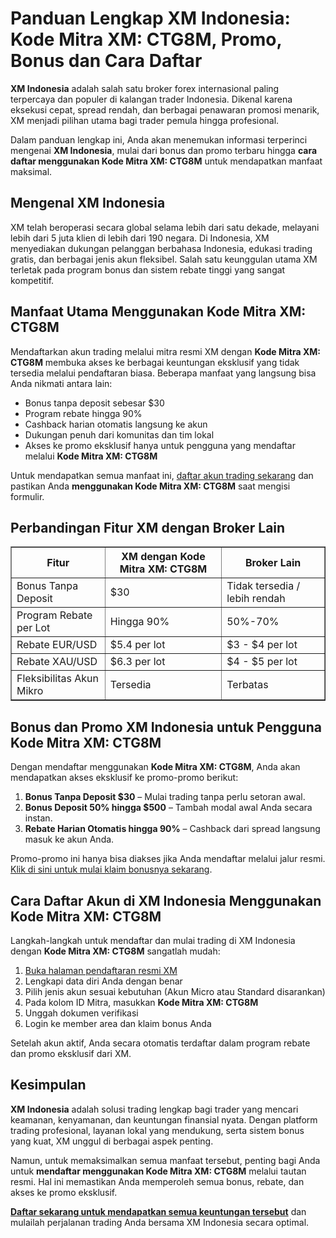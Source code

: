 <h1>Panduan Lengkap XM Indonesia: Kode Mitra XM: CTG8M, Promo, Bonus dan Cara Daftar</h1>
<p><strong>XM Indonesia</strong> adalah salah satu broker forex internasional paling terpercaya dan populer di kalangan trader Indonesia. Dikenal karena eksekusi cepat, spread rendah, dan berbagai penawaran promosi menarik, XM menjadi pilihan utama bagi trader pemula hingga profesional.</p>
<p>Dalam panduan lengkap ini, Anda akan menemukan informasi terperinci mengenai <strong>XM Indonesia</strong>, mulai dari bonus dan promo terbaru hingga <strong>cara daftar menggunakan Kode Mitra XM: CTG8M</strong> untuk mendapatkan manfaat maksimal.</p>
<h2>Mengenal XM Indonesia</h2>
<p>XM telah beroperasi secara global selama lebih dari satu dekade, melayani lebih dari 5 juta klien di lebih dari 190 negara. Di Indonesia, XM menyediakan dukungan pelanggan berbahasa Indonesia, edukasi trading gratis, dan berbagai jenis akun fleksibel. Salah satu keunggulan utama XM terletak pada program bonus dan sistem rebate tinggi yang sangat kompetitif.</p>
<h2>Manfaat Utama Menggunakan Kode Mitra XM: CTG8M</h2>
<p>Mendaftarkan akun trading melalui mitra resmi XM dengan <strong>Kode Mitra XM: CTG8M</strong> membuka akses ke berbagai keuntungan eksklusif yang tidak tersedia melalui pendaftaran biasa. Beberapa manfaat yang langsung bisa Anda nikmati antara lain:</p>
<ul>
<li>Bonus tanpa deposit sebesar $30</li>
<li>Program rebate hingga 90%</li>
<li>Cashback harian otomatis langsung ke akun</li>
<li>Dukungan penuh dari komunitas dan tim lokal</li>
<li>Akses ke promo eksklusif hanya untuk pengguna yang mendaftar melalui <strong>Kode Mitra XM: CTG8M</strong></li>
</ul>
<p>Untuk mendapatkan semua manfaat ini, <a href="https://affs.click/DxX1G" target="_blank">daftar akun trading sekarang</a> dan pastikan Anda <strong>menggunakan Kode Mitra XM: CTG8M</strong> saat mengisi formulir.</p>
<h2>Perbandingan Fitur XM dengan Broker Lain</h2>
<table border="1" cellpadding="8" cellspacing="0">
<thead>
<tr>
<th>Fitur</th>
<th>XM dengan Kode Mitra XM: CTG8M</th>
<th>Broker Lain</th>
</tr>
</thead>
<tbody>
<tr>
<td>Bonus Tanpa Deposit</td>
<td>$30</td>
<td>Tidak tersedia / lebih rendah</td>
</tr>
<tr>
<td>Program Rebate per Lot</td>
<td>Hingga 90%</td>
<td>50%-70%</td>
</tr>
<tr>
<td>Rebate EUR/USD</td>
<td>$5.4 per lot</td>
<td>$3 - $4 per lot</td>
</tr>
<tr>
<td>Rebate XAU/USD</td>
<td>$6.3 per lot</td>
<td>$4 - $5 per lot</td>
</tr>
<tr>
<td>Fleksibilitas Akun Mikro</td>
<td>Tersedia</td>
<td>Terbatas</td>
</tr>
</tbody>
</table>
<h2>Bonus dan Promo XM Indonesia untuk Pengguna Kode Mitra XM: CTG8M</h2>
<p>Dengan mendaftar menggunakan <strong>Kode Mitra XM: CTG8M</strong>, Anda akan mendapatkan akses eksklusif ke promo-promo berikut:</p>
<ol>
<li><strong>Bonus Tanpa Deposit $30</strong> – Mulai trading tanpa perlu setoran awal.</li>
<li><strong>Bonus Deposit 50% hingga $500</strong> – Tambah modal awal Anda secara instan.</li>
<li><strong>Rebate Harian Otomatis hingga 90%</strong> – Cashback dari spread langsung masuk ke akun Anda.</li>
</ol>
<p>Promo-promo ini hanya bisa diakses jika Anda mendaftar melalui jalur resmi. <a href="https://affs.click/DxX1G" target="_blank">Klik di sini untuk mulai klaim bonusnya sekarang</a>.</p>
<h2>Cara Daftar Akun di XM Indonesia Menggunakan Kode Mitra XM: CTG8M</h2>
<p>Langkah-langkah untuk mendaftar dan mulai trading di XM Indonesia dengan <strong>Kode Mitra XM: CTG8M</strong> sangatlah mudah:</p>
<ol>
<li><a href="https://affs.click/DxX1G" target="_blank">Buka halaman pendaftaran resmi XM</a></li>
<li>Lengkapi data diri Anda dengan benar</li>
<li>Pilih jenis akun sesuai kebutuhan (Akun Micro atau Standard disarankan)</li>
<li>Pada kolom ID Mitra, masukkan <strong>Kode Mitra XM: CTG8M</strong></li>
<li>Unggah dokumen verifikasi</li>
<li>Login ke member area dan klaim bonus Anda</li>
</ol>
<p>Setelah akun aktif, Anda secara otomatis terdaftar dalam program rebate dan promo eksklusif dari XM.</p>
<h2>Kesimpulan</h2>
<p><strong>XM Indonesia</strong> adalah solusi trading lengkap bagi trader yang mencari keamanan, kenyamanan, dan keuntungan finansial nyata. Dengan platform trading profesional, layanan lokal yang mendukung, serta sistem bonus yang kuat, XM unggul di berbagai aspek penting.</p>
<p>Namun, untuk memaksimalkan semua manfaat tersebut, penting bagi Anda untuk <strong>mendaftar menggunakan Kode Mitra XM: CTG8M</strong> melalui tautan resmi. Hal ini memastikan Anda memperoleh semua bonus, rebate, dan akses ke promo eksklusif.</p>
<p><a href="https://affs.click/DxX1G" target="_blank"><strong>Daftar sekarang untuk mendapatkan semua keuntungan tersebut</strong></a> dan mulailah perjalanan trading Anda bersama XM Indonesia secara optimal.</p>
</body>
</html>
